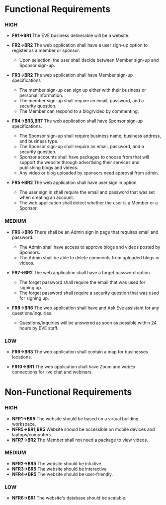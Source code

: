 # Functional Requirements

### HIGH
* **FR1->BR1** The EVE business deliverable will be a website.

* **FR2->BR2** The web application shall have a user sign-up option to register as a member or sponsor.
  * Upon selection, the user shall decide between Member sign-up and Sponsor sign-up.
  
* **FR3->BR2** The web application shall have Member sign-up specifications
  * The member sign-up can sign up either with their business or personal information.
  * The member sign-up shall require an email, password, and a security question.
  * The Member can respond to a blog/video by commenting.

* **FR4->BR3,BR7** The web application shall have Sponsor sign-up specifications. 
  * The Sponsor sign-up shall require business name, business address, and business type.
  * The Sponsor sign-up shall require an email, password, and a security question.
  * Sponsor accounts shall have packages to choose from that will support the website through advertising their services and publishing blogs and videos.
  * Any video or blog uploaded by sponsors need approval from admin.
  
* **FR5->BR2** The web application shall have user sign in option.
  * The user sign in shall require the email and password that was set when creating an account.
  * The web application shall detect whether the user is a Member or a Sponsor.
  
### MEDIUM

* **FR6->BR6** There shall be an Admin sign in page that requires email and password.
  * The Admin shall have access to approve blogs and videos posted by Sponsors.
  * The Admin shall be able to delete comments from uploaded blogs or videos. 

* **FR7->BR2** The web application shall have a forget password option.
  * The forget password shall require the email that was used for signing up.
  * The forget password shall require a security question that was used for signing up.

* **FR8->BR6** The web application shall have and Ask Eve assistant for any questions/inquiries.
  * Questions/inquiries will be answered as soon as possible within 24 hours by EVE staff.

### LOW
* **FR9->BR3** The web application shall contain a map for businesses locations.

* **FR10->BR1** The web application shall have Zoom and webEx connections for live chat and webinars.

# Non-Functional Requirements

### HIGH
* **NFR1->BR5** The website should be based on a virtual building workspace.
* **NFR5->BR1,BR5** Website should be accessible on mobile devices and laptops/computers.
* **NFR7->BR2** The Member shall not need a package to view videos.
### MEDIUM
* **NFR2->BR5** The website should be intuitive. 
* **NFR3->BR5** The website should be interactive 
* **NFR4->BR5** The website should be user-friendly.

### LOW
* **NFR6->BR1** The website's database should be scalable.
  

